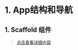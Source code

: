 # 1. App结构和导航

## 1. Scaffold 组件

> [点击查看详细内容](../../ji-chu-zu-jian/ji-chu-zu-jian.md#8-scaffold-zu-jian)



